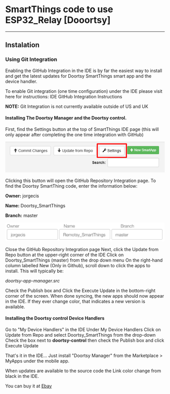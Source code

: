 # SmartThings code to use ESP32_Relay [Dooortsy]
---

## Instalation 


### Using Git Integration
Enabling the GitHub Integration in the IDE is by far the easiest way to install and get the latest updates for Doortsy SmartThings smart app and the device handler.

To enable Git integration (one time configuration) under the IDE please visit here for instructions: IDE GitHub Integration Instructions

**NOTE:** Git Integration is not currently available outside of US and UK


#### Installing The Doortsy Manager and the Doortsy control.
First, find the Settings button at the top of SmartThings IDE page (this will only appear after completing the one time integration with GitHub)

![github settings](/readme_imgs/ide_settings.jpg?raw=true "GitHub settings")

Clicking this button will open the GitHub Repository Integration page.
To find the Doortsy SmartThing  code, enter the information below:

**Owner:** jorgecis

**Name:** Doortsy_SmartThings

**Branch:** master

![github params](/readme_imgs/gitss.png?raw=true "GitHub params")

Close the GitHub Repository Integration page
Next, click the Update from Repo button at the upper-right corner of the IDE
Click on Doortsy_SmartThings (master) from the drop down menu
On the right-hand column labelled New (Only in Github), scroll down to click the apps to install. This will typically be:

_doortsy-app-manager.src_

Check the Publish box and Click the Execute Update in the bottom-right corner of the screen. When done syncing, the new apps should now appear in the IDE. If they ever change color, that indicates a new version is available.


#### Installing the Doortsy control Device Handlers
Go to "My Device Handlers" in the IDE
Under My Device Handlers Click on Update from Repo and select Doortsy_SmartThings from the drop-down
Check the box next to **doortsy-control** then check the Publish box and click Execute Update

That's it in the IDE... Just install "Doortsy Manager" from the Marketplace > MyApps under the mobile app.

When updates are available to the source code the Link color change from black in the IDE.

You can buy it at [Ebay](http://ebay.us/fTuVqi?cmpnId=5338273189)
